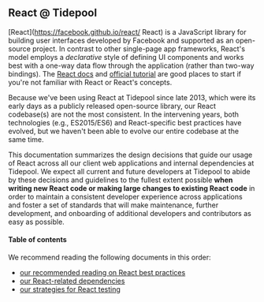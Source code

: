 ## React @ Tidepool

[React](https://facebook.github.io/react/ React) is a JavaScript library for building user interfaces developed by Facebook and supported as an open-source project. In contrast to other single-page app frameworks, React's model employs a *declarative* style of defining UI components and works best with a one-way data flow through the application (rather than two-way bindings). The [React docs](https://facebook.github.io/react/docs/installation.html 'https://facebook.github.io/react/docs/') and [official tutorial](https://facebook.github.io/react/tutorial/tutorial.html 'React tutorial') are good places to start if you're not familiar with React or React's concepts.

Because we've been using React at Tidepool since late 2013, which were its early days as a publicly released open-source library, our React codebase(s) are not the most consistent. In the intervening years, both technologies (e.g., ES2015/ES6) and React-specific best practices have evolved, but we haven't been able to evolve our entire codebase at the same time.

This documentation summarizes the design decisions that guide our usage of React across all our client web applications and internal dependencies at Tidepool. We expect all current and future developers at Tidepool to abide by these decisions and guidelines to the fullest extent possible **when writing new React code or making large changes to existing React code** in order to maintain a consistent developer experience across applications and foster a set of standards that will make maintenance, further development, and onboarding of additional developers and contributors as easy as possible.

#### Table of contents

We recommend reading the following documents in this order:

- [our recommended reading on React best practices](./recommended-reading.md)
- [our React-related dependencies](./dependencies.md)
- [our strategies for React testing](./testing.md)

